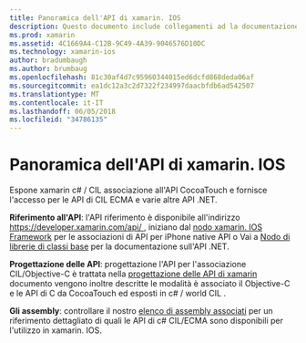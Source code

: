 ```yaml
---
title: Panoramica dell'API di xamarin. IOS
description: Questo documento include collegamenti ad la documentazione di riferimento API di Xamarin, una Guida che descrive la progettazione delle API di xamarin. IOS e un elenco di assembly disponibili per l'utilizzo nello sviluppo di Xamarin.
ms.prod: xamarin
ms.assetid: 4C1669A4-C12B-9C49-4A39-9046576D10DC
ms.technology: xamarin-ios
author: bradumbaugh
ms.author: brumbaug
ms.openlocfilehash: 81c30af4d7c95960344015ed6dcfd868deda06af
ms.sourcegitcommit: ea1dc12a3c2d7322f234997daacbfdb6ad542507
ms.translationtype: MT
ms.contentlocale: it-IT
ms.lasthandoff: 06/05/2018
ms.locfileid: "34786135"
---
```

# <a name="xamarinios-api-overview"></a>Panoramica dell'API di xamarin. IOS

Espone xamarin c# / CIL associazione all'API CocoaTouch e fornisce l'accesso per le API di CIL ECMA e varie altre API .NET.

 **Riferimento all'API**: l'API riferimento è disponibile all'indirizzo [ https://developer.xamarin.com/api/ ](https://developer.xamarin.com/api/), iniziano dal [nodo xamarin. IOS Framework](https://developer.xamarin.com/api/root/ios-unified/) per le associazioni di API per iPhone native API o Vai a [ Nodo di librerie di classi base](https://developer.xamarin.com/api/root/classlib/) per la documentazione sull'API .NET.

 **Progettazione delle API**: progettazione l'API per l'associazione CIL/Objective-C è trattata nella [progettazione delle API di xamarin](~/ios/internals/api-design/index.md) documento vengono inoltre descritte le modalità è associato il Objective-C e le API di C da CocoaTouch ed esposti in c# / world CIL .

 **Gli assembly**: controllare il nostro [elenco di assembly associati](~/cross-platform/internals/available-assemblies.md) per un riferimento dettagliato di quali le API di c# CIL/ECMA sono disponibili per l'utilizzo in xamarin. IOS.
